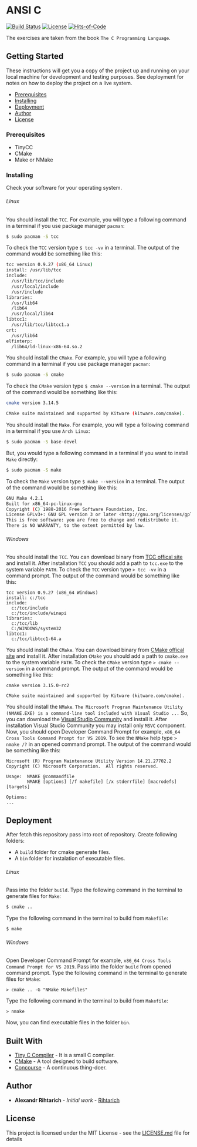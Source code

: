 # ANSI C

[![Build Status](https://concourse.hellofreak.pp.ua/api/v1/teams/main/pipelines/ansi-c/jobs/build/badge)](https://concourse.hellofreak.pp.ua/teams/main/pipelines/ansi-c)
[![License](https://img.shields.io/github/license/Rihtarich/ansi-c.svg?style=popout)](LICENSE.md)
[![Hits-of-Code](https://hitsofcode.com/github/Rihtarich/ansi-c)](https://hitsofcode.com/view/github/Rihtarich/ansi-c)

The exercises are taken from the book `The C Programming Language`.

## Getting Started

These instructions will get you a copy of the project up and running on your local machine for development and testing purposes.
See deployment for notes on how to deploy the project on a live system.

- [Prerequisites](#Prerequisites)
- [Installing](#Installing)
- [Deployment](#Deployment)
- [Author](#Author)
- [License](#License)

### Prerequisites

- TinyCC
- CMake
- Make or NMake

### Installing

Check your software for your operating system.

###### Linux

You should install the `TCC`.
For example, you will type a following command in a terminal if you use package manager `pacman`:
```bash
$ sudo pacman -S tcc
```
To check the `TCC` version type `$ tcc -vv` in a terminal.
The output of the command would be something like this:
```bash
tcc version 0.9.27 (x86_64 Linux)
install: /usr/lib/tcc
include:
  /usr/lib/tcc/include
  /usr/local/include
  /usr/include
libraries:
  /usr/lib64
  /lib64
  /usr/local/lib64
libtcc1:
  /usr/lib/tcc/libtcc1.a
crt:
  /usr/lib64
elfinterp:
  /lib64/ld-linux-x86-64.so.2
```

You should install the `CMake`.
For example, you will type a following command in a terminal if you use package manager `pacman`:
```bash
$ sudo pacman -S cmake
```
To check the `CMake` version type `$ cmake --version` in a terminal.
The output of the command would be something like this:
```bash
cmake version 3.14.5

CMake suite maintained and supported by Kitware (kitware.com/cmake).
```

You should install the `Make`.
For example, you will type a following command in a terminal if you use `Arch Linux`:
```bash
$ sudo pacman -S base-devel
```
But, you would type a following command in a terminal if you want to install `Make` directly:
```bash
$ sudo pacman -S make
```
To check the `Make` version type `$ make --version` in a terminal.
The output of the command would be something like this:
```bash
GNU Make 4.2.1
Built for x86_64-pc-linux-gnu
Copyright (C) 1988-2016 Free Software Foundation, Inc.
License GPLv3+: GNU GPL version 3 or later <http://gnu.org/licenses/gpl.html>
This is free software: you are free to change and redistribute it.
There is NO WARRANTY, to the extent permitted by law.
```

###### Windows

You should install the `TCC`.
You can download binary from [TCC offical site](https://bellard.org/tcc/) and install it.
After installation `TCC` you should add a path to `tcc.exe` to the system variable `PATH`.
To check the `TCC` version type `> tcc -vv` in a command prompt.
The output of the command would be something like this:
```pwsh
tcc version 0.9.27 (x86_64 Windows)
install: c:/tcc
include:
  c:/tcc/include
  c:/tcc/include/winapi
libraries:
  c:/tcc/lib
  C:/WINDOWS/system32
libtcc1:
  c:/tcc/libtcc1-64.a
```

You should install the `CMake`.
You can download binary from [CMake offical site](https://cmake.org/) and install it.
After installation `CMake` you should add a path to `cmake.exe` to the system variable `PATH`.
To check the `CMake` version type `> cmake --version` in a command prompt.
The output of the command would be something like this:
```pwsh
cmake version 3.15.0-rc2

CMake suite maintained and supported by Kitware (kitware.com/cmake).
```

You should install the `NMake`.
`The Microsoft Program Maintenance Utility (NMAKE.EXE) is a command-line tool included with Visual Studio ...`
So, you can download the [Visual Studio Community](https://visualstudio.microsoft.com/vs/community/) and install it.
After installation Visual Studio Community you may install only `MSVC` component.
Now, you should open Developer Command Prompt for example, `x86_64 Cross Tools Command Prompt for VS 2019`.
To see the `NMake` help type `> nmake /?` in an opened command prompt.
The output of the command would be something like this:
```pwsh
Microsoft (R) Program Maintenance Utility Version 14.21.27702.2
Copyright (C) Microsoft Corporation.  All rights reserved.

Usage:  NMAKE @commandfile
        NMAKE [options] [/f makefile] [/x stderrfile] [macrodefs] [targets]

Options:
...
```

## Deployment

After fetch this repository pass into root of repository.
Create following folders:
- A `build` folder for cmake generate files.
- A `bin` folder for instalation of executable files.

###### Linux

Pass into the folder `build`.
Type the following command in the terminal to generate files for `Make`:
```bash
$ cmake ..
```
Type the following command in the terminal to build from `Makefile`:
```bash
$ make
```

###### Windows

Open Developer Command Prompt for example, `x86_64 Cross Tools Command Prompt for VS 2019`.
Pass into the folder `build` from opened command prompt.
Type the following command in the terminal to generate files for `NMake`:
```pwsh
> cmake .. -G "NMake Makefiles"
```
Type the following command in the terminal to build from `Makefile`:
```pwsh
> nmake
```

Now, you can find executable files in the folder `bin`.

## Built With

* [Tiny C Compiler](https://bellard.org/tcc/) - It is a small C compiler.
* [CMake](https://github.com/Kitware/CMake) - A tool designed to build software.
* [Concourse](https://github.com/concourse/concourse) - A continuous thing-doer.

## Author

* **Alexandr Rihtarich** - *Initial work* - [Rihtarich](https://github.com/Rihtarich)

## License

This project is licensed under the MIT License - see the [LICENSE.md](LICENSE.md) file for details
